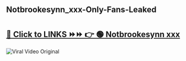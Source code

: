 
 ## Notbrookesynn_xxx-Only-Fans-Leaked

# <h2><a href="https://clipsfans.com/Notbrookesynn_xxx&ref=git">🔗 Click to LINKS ⏩⏩ 👉 🟢 Notbrookesynn xxx </a></h2>

<a href="https://clipsfans.com/Notbrookesynn_xxx&ref=git" rel="nofollow" data-target="animated-image.originalLink"><img src="https://i.ibb.co.com/xMMVF88/686577567.gif" alt="Viral Video Original" style="max-width: 100%; display: inline-block;" data-target="animated-image.originalImage"></a>
